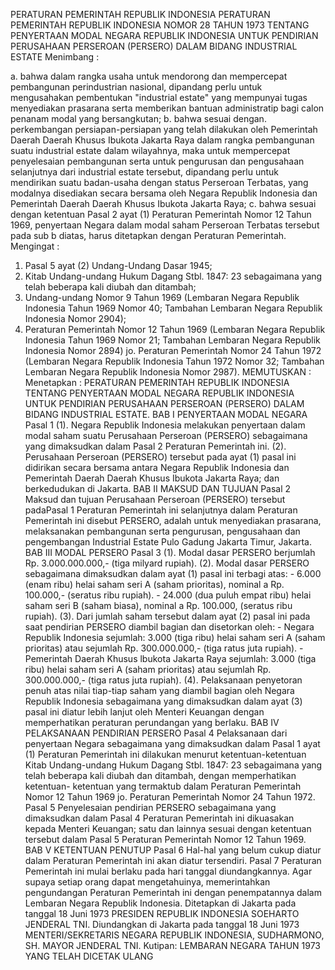  PERATURAN PEMERINTAH REPUBLIK INDONESIA PERATURAN PEMERINTAH REPUBLIK INDONESIA NOMOR 28 TAHUN 1973 TENTANG PENYERTAAN MODAL NEGARA REPUBLIK INDONESIA UNTUK PENDIRIAN PERUSAHAAN PERSEROAN (PERSERO) DALAM BIDANG INDUSTRIAL ESTATE
Menimbang :

a. bahwa dalam rangka usaha untuk mendorong dan mempercepat pembangunan perindustrian nasional, dipandang perlu untuk mengusahakan pembentukan "industrial estate" yang mempunyai tugas menyediakan prasarana serta memberikan bantuan administratip bagi calon penanam modal yang bersangkutan;
b. bahwa sesuai dengan. perkembangan persiapan-persiapan yang telah dilakukan oleh Pemerintah Daerah Daerah Khusus Ibukota Jakarta Raya dalam rangka pembangunan suatu industrial estate dalam wilayahnya, maka untuk mempercepat penyelesaian pembangunan serta untuk pengurusan dan pengusahaan selanjutnya dari industrial estate tersebut, dipandang perlu untuk mendirikan suatu badan-usaha dengan status Perseroan Terbatas, yang modalnya disediakan secara bersama oleh Negara Republik Indonesia dan Pemerintah Daerah Daerah Khusus Ibukota Jakarta Raya;
c. bahwa sesuai dengan ketentuan Pasal 2 ayat (1) Peraturan Pemerintah Nomor 12 Tahun 1969, penyertaan Negara dalam modal saham Perseroan Terbatas tersebut pada sub b diatas, harus ditetapkan dengan Peraturan Pemerintah.
Mengingat :

1. Pasal 5 ayat (2) Undang-Undang Dasar 1945;
2. Kitab Undang-undang Hukum Dagang Stbl. 1847: 23 sebagaimana yang telah beberapa kali diubah dan ditambah;
3. Undang-undang Nomor 9 Tahun 1969 (Lembaran Negara Republik Indonesia Tahun 1969 Nomor 40; Tambahan Lembaran Negara Republik Indonesia Nomor 2904);
4. Peraturan Pemerintah Nomor 12 Tahun 1969 (Lembaran Negara Republik Indonesia Tahun 1969 Nomor 21; Tambahan Lembaran Negara Republik Indonesia Nomor 2894) jo. Peraturan Pemerintah Nomor 24 Tahun 1972 (Lembaran Negara Republik Indonesia Tahun 1972 Nomor 32; Tambahan Lembaran Negara Republik Indonesia Nomor 2987).
MEMUTUSKAN :
 Menetapkan : PERATURAN PEMERINTAH REPUBLIK INDONESIA TENTANG PENYERTAAN MODAL NEGARA REPUBLIK INDONESIA UNTUK PENDIRIAN PERUSAHAAN PERSEROAN (PERSERO) DALAM BIDANG INDUSTRIAL ESTATE.
BAB I PENYERTAAN MODAL NEGARA
Pasal 1
(1). Negara Republik Indonesia melakukan penyertaan dalam modal saham suatu Perusahaan Perseroan (PERSERO) sebagaimana yang dimaksudkan dalam Pasal 2 Peraturan Pemerintah ini.
(2). Perusahaan Perseroan (PERSERO) tersebut pada ayat (1) pasal ini didirikan secara bersama antara Negara Republik Indonesia dan Pemerintah Daerah Daerah Khusus Ibukota Jakarta Raya; dan berkedudukan di Jakarta.
BAB II MAKSUD DAN TUJUAN
Pasal 2
Maksud dan tujuan Perusahaan Perseroan (PERSERO) tersebut padaPasal 1 Peraturan Pemerintah ini selanjutnya dalam Peraturan Pemerintah ini disebut PERSERO, adalah untuk menyediakan prasarana, melaksanakan pembangunan serta pengurusan, pengusahaan dan pengembangan Industrial Estate Pulo Gadung Jakarta Timur, Jakarta.
BAB III MODAL PERSERO
Pasal 3
(1). Modal dasar PERSERO berjumlah Rp. 3.000.000.000,- (tiga milyard rupiah).
(2). Modal dasar PERSERO sebagaimana dimaksudkan dalam ayat (1) pasal ini terbagi atas: - 6.000 (enam ribu) helai saham seri A (saham prioritas), nominal a Rp. 100.000,- (seratus ribu rupiah). - 24.000 (dua puluh empat ribu) helai saham seri B (saham biasa), nominal a Rp. 100.000, (seratus ribu rupiah).
(3). Dari jumlah saham tersebut dalam ayat (2) pasal ini pada saat pendirian PERSERO diambil bagian dan disetorkan oleh: - Negara Republik Indonesia sejumlah:
3.000 (tiga ribu) helai saham seri A (saham prioritas) atau sejumlah Rp.
300.000.000,- (tiga ratus juta rupiah). - Pemerintah Daerah Khusus lbukota Jakarta Raya sejumlah:
3.000 (tiga ribu) helai saham seri A (saham prioritas) atau sejumlah Rp. 300.000.000,- (tiga ratus juta rupiah).
(4). Pelaksanaan penyetoran penuh atas nilai tiap-tiap saham yang diambil bagian oleh Negara Republik Indonesia sebagaimana yang dimaksudkan dalam ayat (3) pasal ini diatur lebih lanjut oleh Menteri Keuangan dengan memperhatikan peraturan perundangan yang berlaku.
BAB IV PELAKSANAAN PENDIRIAN PERSERO
Pasal 4
Pelaksanaan dari penyertaan Negara sebagaimana yang dimaksudkan dalam Pasal 1 ayat (1) Peraturan Pemerintah ini dilakukan menurut ketentuan-ketentuan Kitab Undang-undang Hukum Dagang Stbl. 1847: 23 sebagaimana yang telah beberapa kali diubah dan ditambah, dengan memperhatikan ketentuan- ketentuan yang termaktub dalam Peraturan Pemerintah Nomor 12 Tahun 1969 jo. Peraturan Pemerintah Nomor 24 Tahun 1972.
Pasal 5
Penyelesaian pendirian PERSERO sebagaimana yang dimaksudkan dalam Pasal 4 Peraturan Pemerintah ini dikuasakan kepada Menteri Keuangan; satu dan lainnya sesuai dengan ketentuan tersebut dalam Pasal 5 Peraturan Pemerintah Nomor 12 Tahun 1969.
BAB V KETENTUAN PENUTUP
Pasal 6
Hal-hal yang belum cukup diatur dalam Peraturan Pemerintah ini akan diatur tersendiri.
Pasal 7
Peraturan Pemerintah ini mulai berlaku pada hari tanggal diundangkannya. Agar supaya setiap orang dapat mengetahuinya, memerintahkan pengundangan Peraturan Pemerintah ini dengan penempatannya dalam Lembaran Negara Republik Indonesia. Ditetapkan di Jakarta pada tanggal 18 Juni 1973 PRESIDEN REPUBLIK INDONESIA SOEHARTO JENDERAL TNI. Diundangkan di Jakarta pada tanggal 18 Juni 1973 MENTERI/SEKRETARIS NEGARA REPUBLIK INDONESIA, SUDHARMONO, SH. MAYOR JENDERAL TNI. Kutipan: LEMBARAN NEGARA TAHUN 1973 YANG TELAH DICETAK ULANG
